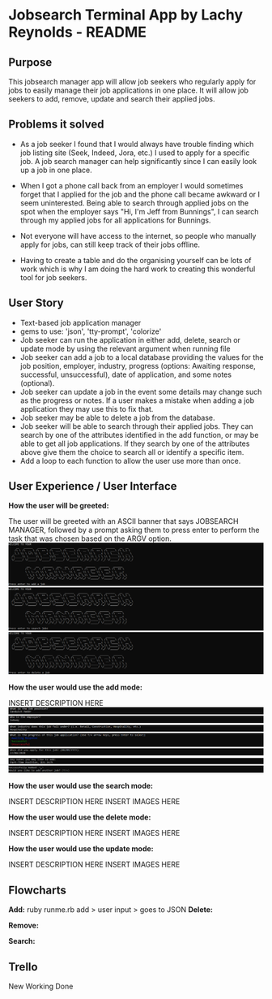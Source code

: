 # Jobsearch Terminal App by Lachy Reynolds - README

## Purpose

This jobsearch manager app will allow job seekers who regularly apply for jobs to easily manage their job applications in one place. It will allow job seekers to add, remove, update and search their applied jobs.

## Problems it solved

- As a job seeker I found that I would always have trouble finding which job listing site (Seek, Indeed, Jora, etc.) I used to apply for a specific job. A job search manager can help significantly since I can easily look up a job in one place.

- When I got a phone call back from an employer I would sometimes forget that I applied for the job and the phone call became awkward or I seem uninterested. Being able to search through applied jobs on the spot when the employer says "Hi, I'm Jeff from Bunnings", I can search through my applied jobs for all applications for Bunnings.

- Not everyone will have access to the internet, so people who manually apply for jobs, can still keep track of their jobs offline.

- Having to create a table and do the organising yourself can be lots of work which is why I am doing the hard work to creating this wonderful tool for job seekers.

## User Story

- Text-based job application manager
- gems to use: 'json', 'tty-prompt', 'colorize'
- Job seeker can run the application in either add, delete, search or update mode by using the relevant argument when running file
- Job seeker can add a job to a local database providing the values for the job position, employer, industry, progress (options: Awaiting response, successful, unsuccessful), date of application, and some notes (optional).
- Job seeker can update a job in the event some details may change such as the progress or notes. If a user makes a mistake when adding a job application they may use this to fix that.
- Job seeker may be able to delete a job from the database.
- Job seeker will be able to search through their applied jobs. They can search by one of the attributes identified in the add function, or may be able to get all job applications. If they search by one of the attributes above give them the choice to search all or identify a specific item.
- Add a loop to each function to allow the user use more than once.

## User Experience / User Interface

**How the user will be greeted:**

The user will be greeted with an ASCII banner that says JOBSEARCH MANAGER, followed by a prompt asking them to press enter to perform the task that was chosen based on the ARGV option.
![Add Job Greeting UI](https://github.com/LachlynR/Jobsearch-App-Lachy-Reynolds/blob/master/docs/AddJob_greeting.PNG)
![Search Job Greeting UI](https://github.com/LachlynR/Jobsearch-App-Lachy-Reynolds/blob/master/docs/SearchJob_greeting.PNG)
![Delete Job Greeting UI](https://github.com/LachlynR/Jobsearch-App-Lachy-Reynolds/blob/master/docs/DeleteJob_greeting.PNG)

**How the user would use the add mode:**

INSERT DESCRIPTION HERE
![Add Job Question 1](https://github.com/LachlynR/Jobsearch-App-Lachy-Reynolds/blob/master/docs/Add_q1.PNG)
![Add Job Question 2](https://github.com/LachlynR/Jobsearch-App-Lachy-Reynolds/blob/master/docs/Add_q2.PNG)
![Add Job Question 3](https://github.com/LachlynR/Jobsearch-App-Lachy-Reynolds/blob/master/docs/Add_q3.PNG)
![Add Job Question 4](https://github.com/LachlynR/Jobsearch-App-Lachy-Reynolds/blob/master/docs/Add_q4.PNG)
![Add Job Question 5](https://github.com/LachlynR/Jobsearch-App-Lachy-Reynolds/blob/master/docs/Add_q5.PNG)
![Add Job Question 6](https://github.com/LachlynR/Jobsearch-App-Lachy-Reynolds/blob/master/docs/Add_q6.PNG)
![Add Job Question 6](https://github.com/LachlynR/Jobsearch-App-Lachy-Reynolds/blob/master/docs/Add_successful.PNG)

**How the user would use the search mode:**

INSERT DESCRIPTION HERE
INSERT IMAGES HERE

**How the user would use the delete mode:**

INSERT DESCRIPTION HERE
INSERT IMAGES HERE

**How the user would use the update mode:**

INSERT DESCRIPTION HERE
INSERT IMAGES HERE

## Flowcharts

**Add:**
    ruby runme.rb add > user input > goes to JSON
**Delete:**

**Remove:**

**Search:**

## Trello

New
Working
Done
